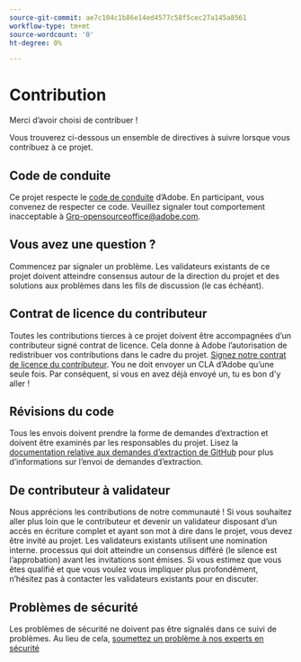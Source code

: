 ```yaml
---
source-git-commit: ae7c104c1b86e14ed4577c58f5cec27a145a8561
workflow-type: tm+mt
source-wordcount: '0'
ht-degree: 0%

---
```


# Contribution

Merci d’avoir choisi de contribuer !

Vous trouverez ci-dessous un ensemble de directives à suivre lorsque vous contribuez à ce projet.

## Code de conduite

Ce projet respecte le [code de conduite](code-of-conduct.md) d’Adobe. En participant, vous convenez de respecter ce code. Veuillez signaler tout comportement inacceptable à
[Grp-opensourceoffice@adobe.com](mailto:Grp-opensourceoffice@adobe.com).

## Vous avez une question ?

Commencez par signaler un problème. Les validateurs existants de ce projet doivent atteindre
consensus autour de la direction du projet et des solutions aux problèmes dans les fils de discussion
(le cas échéant).

## Contrat de licence du contributeur

Toutes les contributions tierces à ce projet doivent être accompagnées d’un contributeur signé
contrat de licence. Cela donne à Adobe l’autorisation de redistribuer vos contributions dans le cadre du projet. [Signez notre contrat de licence du contributeur](https://opensource.adobe.com/cla.html). You
ne doit envoyer un CLA d’Adobe qu’une seule fois. Par conséquent, si vous en avez déjà envoyé un,
tu es bon d&#39;y aller !

## Révisions du code

Tous les envois doivent prendre la forme de demandes d’extraction et doivent être examinés par les responsables du projet. Lisez la [documentation relative aux demandes d’extraction de GitHub](https://help.github.com/articles/about-pull-requests/) pour plus d’informations sur l’envoi de demandes d’extraction.

<!--
Lastly, please follow the [pull request template](PULL_REQUEST_TEMPLATE.md) when
submitting a pull request!
-->

## De contributeur à validateur

Nous apprécions les contributions de notre communauté ! Si vous souhaitez aller plus loin que le contributeur
et devenir un validateur disposant d’un accès en écriture complet et ayant son mot à dire dans le projet, vous devez
être invité au projet. Les validateurs existants utilisent une nomination interne.
processus qui doit atteindre un consensus différé (le silence est l’approbation) avant les invitations
sont émises. Si vous estimez que vous êtes qualifié et que vous voulez vous impliquer plus profondément,
n’hésitez pas à contacter les validateurs existants pour en discuter.

## Problèmes de sécurité

Les problèmes de sécurité ne doivent pas être signalés dans ce suivi de problèmes. Au lieu de cela, [soumettez un problème à nos experts en sécurité](https://helpx.adobe.com/security/alertus.html)
